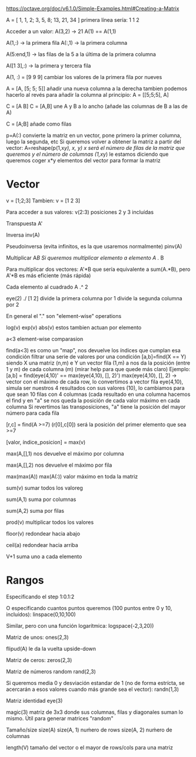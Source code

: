 https://octave.org/doc/v6.1.0/Simple-Examples.html#Creating-a-Matrix

A = [ 1, 1, 2; 3, 5, 8; 13, 21, 34 ]
primera línea sería: 1 1 2

Acceder a un valor:
A(3,2) -> 21
A(1) == A(1,1)

A(1,:) -> la primera fila
A(:,1) -> la primera columna

A(5:end,1) -> las filas de la 5 a la última de la primera columna

A([1 3],:) -> la primera y tercera fila

A(1, :) = [9 9 9]
  cambiar los valores de la primera fila por nueves

A = [A, [5; 5; 5]]
  añadir una nueva columna a la derecha
  tambien podemos hacerlo al revés para añadir la columna al principio: A = [[5;5;5], A]

C = [A B]
C = [A,B]
  une A y B a lo ancho (añade las columnas de B a las de A)

C = [A;B]
  añade como filas

p=A(:)
  convierte la matriz en un vector, pone primero la primer columna, luego la segunda, etc
  Si queremos volver a obtener la matriz a partir del vector: A=reshape(p(1,x*y), x, y)
    x será el número de filas de la matriz que queremos
    y el número de columnas
    (1,x*y) le estamos diciendo que queremos coger x*y elementos del vector para formar la matriz

# Vector
v = [1;2;3]
Tambien:
v = [1
2
3]

Para acceder a sus valores:
v(2:3)
  posiciones 2 y 3 incluídas



Transpuesta
A'

Inversa
inv(A)

Pseudoinversa (evita infinitos, es la que usaremos normalmente)
pinv(A)

Multiplicar
A*B
Si queremos multiplicar elemento a elemento
A .* B

Para multiplicar dos vectores:
A'*B
que sería equivalente a sum(A.*B), pero A'*B es más eficiente (más rápida)



Cada elemento al cuadrado
A .^ 2

eye(2) ./ [1 2]
  divide la primera columna por 1
  divide la segunda columna por 2

En general el "." son "element-wise" operations


log(v)
exp(v)
abs(v)
  estos tambien actuan por elemento

a<3
  element-wise comparasion

find(a<3)
  es como un "map", nos devuelve los índices que cumplan esa condición
  filtrar una serie de valores por una condición
[a,b]=find(X == Y)
  siendo X una matriz (n,m) e Y un vector fila (1,m)
  a nos da la posición (entre 1 y m) de cada columna (m) (mirar help para que quede más claro)
  Ejemplo: [a,b] = find(eye(4,10)' == max(eye(4,10), [], 2)')
    max(eye(4,10), [], 2) -> vector con el máximo de cada row, lo convertimos a vector fila
    eye(4,10), simula ser nuestros 4 resultados con sus valores (10), lo cambiamos para que sean 10 filas con 4 columnas (cada resultado en una columna
    hacemos el find y en "a" se nos queda la posición de cada valor máximo en cada columna
    Si revertimos las transposiciones, "a" tiene la posición del mayor número para cada fila

[r,c] = find(A >=7)
  (r[0],c[0]) será la posición del primer elemento que sea >=7

[valor, índice_posicion] = max(v)

max(A,[],1)
  nos devuelve el máximo por columna

max(A,[],2)
  nos devuelve el máximo por fila

max(max(A))
max(A(:))
  valor máximo en toda la matriz

sum(v)
  sumar todos los valoreg

sum(A,1)
  suma por columnas

sum(A,2)
  suma por filas

prod(v)
  multiplicar todos los valores

floor(v)
  redondear hacia abajo

ceil(a)
  redondear hacia arriba



V+1
  suma uno a cada elemento


# Rangos
Especificando el step
1:0.1:2

O especificando cuantos puntos queremos (100 puntos entre 0 y 10, incluídos):
linspace(0,10,100)

Similar, pero con una función logarítmica:
logspace(-2,3,20))




Matriz de unos:
ones(2,3)

flipud(A)
  le da la vuelta upside-down

Matriz de ceros:
zeros(2,3)

Matriz de números random
rand(2,3)

Si queremos media 0 y desviación estandar de 1 (no de forma estrícta, se acercarán a esos valores cuando más grande sea el vector):
randn(1,3)

Matriz identidad
eye(3)

magic(3)
  matriz de 3x3 donde sus columnas, filas y diagonales suman lo mismo. Útil para generar matrices "random"

Tamaño/size
size(A)
size(A, 1)
  nuḿero de rows
size(A, 2)
  nuḿero de columnas

length(V)
  tamaño del vector
  o el mayor de rows/cols para una matriz
